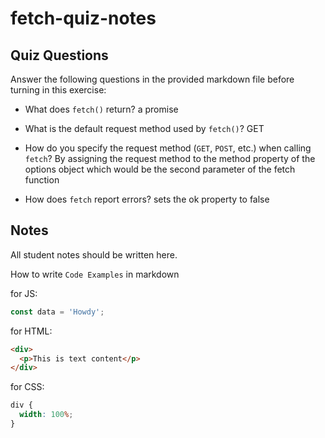 # fetch-quiz-notes

## Quiz Questions

Answer the following questions in the provided markdown file before turning in this exercise:

- What does `fetch()` return?
  a promise

- What is the default request method used by `fetch()`?
  GET

- How do you specify the request method (`GET`, `POST`, etc.) when calling `fetch`?
  By assigning the request method to the method property of the options object which would be the second parameter of the fetch function

- How does `fetch` report errors?
  sets the ok property to false

## Notes

All student notes should be written here.

How to write `Code Examples` in markdown

for JS:

```javascript
const data = 'Howdy';
```

for HTML:

```html
<div>
  <p>This is text content</p>
</div>
```

for CSS:

```css
div {
  width: 100%;
}
```
